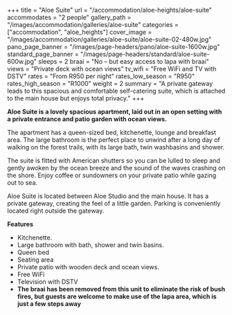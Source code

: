 +++
title = "Aloe Suite"
url = "/accommodation/aloe-heights/aloe-suite"
accommodates = "2 people"
gallery_path = "/images/accommodation/galleries/aloe-suite"
categories = ["accommodation", "aloe_heights"]
cover_image = "/images/accommodation/galleries/aloe-suite/aloe-suite-02-480w.jpg"
pano_page_banner = "/images/page-headers/pano/aloe-suite-1600w.jpg"
standard_page_banner = "/images/page-headers/standard/aloe-suite-600w.jpg"
sleeps = 2 
braai = "No – but easy access to lapa with braai"
views = "Private deck with ocean views"
tv_wifi =	"Free WiFi and TV with DSTV"
rates =	"From R950 per night"
rates_low_season = "R950"
rates_high_season = "R1000"
weight = 2
summary = "A private gateway leads to this spacious and comfortable self-catering suite, which is attached to the main house but enjoys total privacy."
+++

__Aloe Suite is a lovely spacious apartment, laid out in an open setting with a private entrance and patio garden with ocean views\.__

The apartment has a queen\-sized bed, kitchenette, lounge and breakfast area\. The large bathroom is the perfect place to unwind after a long day of walking on the forest trails, with its large bath, twin washbasins and shower\.

The suite is fitted with American shutters so you can be lulled to sleep and gently awoken by the ocean breeze and the sound of the waves crashing on the shore\. Enjoy coffee or sundowners on your private patio while gazing out to sea\.

Aloe Suite is located between Aloe Studio and the main house\. It has a private gateway, creating the feel of a little garden\. Parking is conveniently located right outside the gateway\. 

__Features__

- Kitchenette\.
- Large bathroom with bath, shower and twin basins\.
- Queen bed
- Seating area
- Private patio with wooden deck and ocean views\.
- Free WiFi
- Television with DSTV
- __The braai has been removed from this unit to eliminate the risk of bush fires, but guests are welcome to make use of the lapa area, which is just a few steps away__
